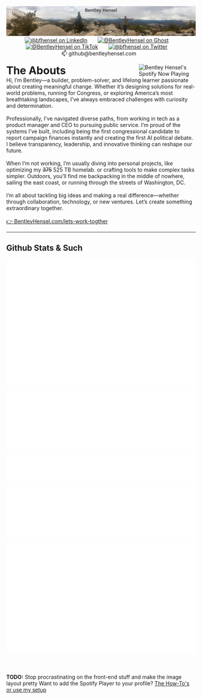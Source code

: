 <div align="center">
  <a href="https://bentleyhensel.com?utm_source=github&utm_medium=banner&utm_campaign=profile_header" target="_blank"><img src="./assets/GoldenTroutWilderness.png"/></a>
</div>
<div id="social" align="center">
  <a href="https://www.linkedin.com/in/bfhensel/" target="_blank"><img src="https://img.shields.io/badge/LinkedIn-0077B5?style=for-the-badge&logo=linkedin&logoColor=white" alt="@bfhensel on LinkedIn"/></a>
  &nbsp; &nbsp; &nbsp;
  <a href="https://bentleyhensel.com?utm_source=github&utm_medium=badge&utm_campaign=profile_ghost" target="_blank"><img src="https://img.shields.io/badge/Ghost-000?style=for-the-badge&logo=ghost&logoColor=yellow" alt="@BentleyHensel on Ghost"/></a>
  &nbsp; &nbsp; &nbsp;
  <a href="https://www.tiktok.com/@bentleyhensel" target="_blank"><img src="https://img.shields.io/badge/TikTok-000000?style=for-the-badge&logo=tiktok&logoColor=white" alt="@BentleyHensel on TikTok"/></a>
  &nbsp; &nbsp; &nbsp;
  <a href="https://twitter.com/bfhensel" target="_blank"><img src="https://img.shields.io/badge/Twitter-blue?style=for-the-badge&logo=twitter&logoColor=white" alt="@bfhensel on Twitter"/></a>
  &nbsp; &nbsp; &nbsp;
  📫&nbsp;github@bentleyhensel.com&nbsp;&nbsp;&nbsp;
</div>
<div>
  <div width=85% align="left">
  <p>
      <a href="https://ghspotify.beltway.cloud/api/view?uid=31rmcreoeeauuxqix4ee3hyxlqkq&redirect=true" target="_blank">
      <img src="https://ghspotify.beltway.cloud/api/view?uid=31rmcreoeeauuxqix4ee3hyxlqkq&cover_image=true&theme=default&show_offline=false&background_color=121212&interchange=true&bar_color_cover=true" alt="Bentley Hensel's Spotify Now Playing" width="30%" align="right">
    </a>
    <h1 style="display:inline">The Abouts</h1>
    <div width=60% align="left">
    Hi, I’m Bentley—a builder, problem-solver, and lifelong learner passionate about creating meaningful change. Whether it’s designing solutions for real-world problems, running for Congress, or exploring America’s most breathtaking landscapes, I’ve always embraced challenges with curiosity and determination.<br><br>
    Professionally, I’ve navigated diverse paths, from working in tech as a product manager and CEO to pursuing public service. I’m proud of the systems I’ve built, including being the first congressional candidate to report campaign finances instantly and creating the first AI political debate. I believe transparency, leadership, and innovative thinking can reshape our future.<br><br>
    When I’m not working, I’m usually diving into personal projects, like optimizing my <strike>375</strike> 525 TB homelab. or crafting tools to make complex tasks simpler. Outdoors, you’ll find me backpacking in the middle of nowhere, sailing the east coast, or running through the streets of Washington, DC.<br><br>
    I’m all about tackling big ideas and making a real difference—whether through collaboration, technology, or new ventures. Let’s create something extraordinary together.<br><br>
    <a href="https://bentleyhensel.com/lets-work-together/?utm_source=github&utm_medium=pabout_me&utm_campaign=about_me_link" target="_blank">
   👉  BentleyHensel.com/lets-work-togther
    </a>
    <br>
  </div>

  </div>
</div>

***
## Github Stats & Such
<p align="left"><a href="https://github.com/TheBoatyMcBoatFace#:~:text=Commits-,Contribution%20activity,-July%202023">
    <img src="metrics/metrics.plugin.isocalendar.fullyear.svg" width="auto" />
    <img src="metrics/metrics.plugin.notable.svg" width="auto" />
    <img src="metrics/metrics.plugin.habits.facts.svg" width="auto">
    <img src="metrics/metrics.plugin.lines.svg" width="auto">
    <img src="metrics/metrics.plugin.stars.svg" width="auto"></a>
</p>

<br /><br />
**TODO:** Stop procrastinating on the front-end stuff and make the image layout pretty
Want to add the Spotify Player to your profile? [The How-To's or use my setup](https://github.com/TheBoatyMcBoatFace/spotify-github-profile)





